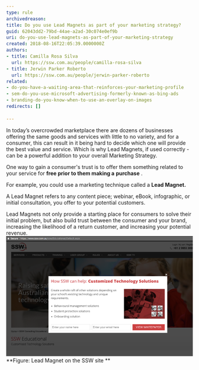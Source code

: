 ```yaml
---
type: rule
archivedreason: 
title: Do you use Lead Magnets as part of your marketing strategy?
guid: 62043dd2-79bd-44ae-a2ad-30c074e0ef9b
uri: do-you-use-lead-magnets-as-part-of-your-marketing-strategy
created: 2018-08-16T22:05:39.0000000Z
authors:
- title: Camilla Rosa Silva
  url: https://ssw.com.au/people/camilla-rosa-silva
- title: Jerwin Parker Roberto
  url: https://ssw.com.au/people/jerwin-parker-roberto
related:
- do-you-have-a-waiting-area-that-reinforces-your-marketing-profile
- sem-do-you-use-microsoft-advertising-formerly-known-as-bing-ads
- branding-do-you-know-when-to-use-an-overlay-on-images
redirects: []

---
```


In today’s overcrowded marketplace there are dozens of businesses offering the same goods and services with little to no variety, and for a consumer, this can result in it being hard to decide which one will provide the best value and service. Which is why Lead Magnets, if used correctly - can be a powerful addition to your overall Marketing Strategy. 


 

<!--endintro-->

One way to gain a consumer's trust is to offer them something related to your service for  **free prior to them making a** **purchase** .

For example, you could use a marketing technique called a  **Lead Magnet.**

A Lead Magnet refers to any content piece; webinar, eBook, infographic, or initial consultation, you offer to your potential customers.

Lead Magnets not only provide a starting place for consumers to solve their initial problem, but also build trust between the consumer and your brand, increasing the likelihood of a return customer, and increasing your potential revenue.
![](Picture2.png) **Figure: Lead Magnet on the SSW site
**
